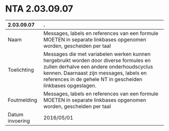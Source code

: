 # NTA 2.03.09.07

 2.03.09.07 | . 
 :--- | :--- 
 Naam | Messages, labels en references van een formule MOETEN in separate linkbases opgenomen worden, gescheiden per taal 
 Toelichting | Messages die met variabelen werken kunnen hergebruikt worden door diverse formules en zullen derhalve een andere onderhoudscyclus kennen. Daarnaast zijn messages, labels en references in de gehele NT in gescheiden linkbases opgeslagen. 
 Foutmelding | Messages, labels en references van een formule MOETEN in separate linkbases opgenomen worden, gescheiden per taal 
 Datum invoering | 2016/05/01 
